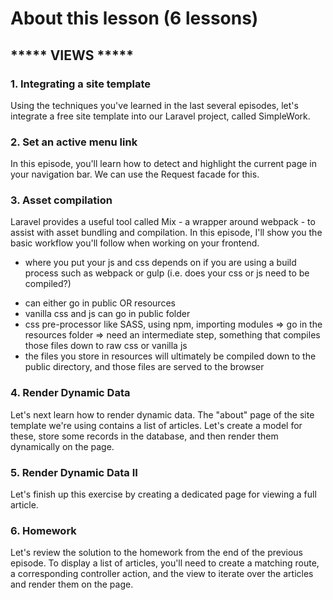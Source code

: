 # About this lesson (6 lessons)

## ***** VIEWS *****
### 1. Integrating a site template
Using the techniques you've learned in the last several episodes, let's integrate a free site template into our Laravel project, called SimpleWork.

### 2. Set an active menu link
In this episode, you'll learn how to detect and highlight the current page in your navigation bar. We can use the Request facade for this.

### 3. Asset compilation
Laravel provides a useful tool called Mix - a wrapper around webpack - to assist with asset bundling and compilation. In this episode, I'll show you the basic workflow you'll follow when working on your frontend.

* where you put your js and css depends on if you are using a build process such as webpack or gulp (i.e. does your css or js need to be compiled?)
- can either go in public OR resources
- vanilla css and js can go in public folder
- css pre-processor like SASS, using npm, importing modules => go in the resources folder => need an intermediate step, something that compiles those files down to raw css or vanilla js
- the files you store in resources will ultimately be compiled down to the public directory, and those files are served to the browser

### 4. Render Dynamic Data
Let's next learn how to render dynamic data. The "about" page of the site template we're using contains a list of articles. Let's create a model for these, store some records in the database, and then render them dynamically on the page.

### 5. Render Dynamic Data II
Let's finish up this exercise by creating a dedicated page for viewing a full article.

### 6. Homework
Let's review the solution to the homework from the end of the previous episode. To display a list of articles, you'll need to create a matching route, a corresponding controller action, and the view to iterate over the articles and render them on the page.